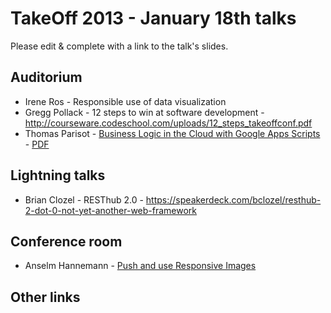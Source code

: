 # TakeOff 2013 - January 18th talks

Please edit & complete with a link to the talk's slides.

## Auditorium

- Irene Ros - Responsible use of data visualization
- Gregg Pollack - 12 steps to win at software development - http://courseware.codeschool.com/uploads/12_steps_takeoffconf.pdf
- Thomas Parisot - [Business Logic in the Cloud with Google Apps Scripts](http://fr.slideshare.net/oncletom/business-logic-in-the-cloud-with-google-apps-scripts-16054925) - [PDF](http://fr.slideshare.net/oncletom/savedfiles?s_title=business-logic-in-the-cloud-with-google-apps-scripts-16054925&user_login=oncletom)

## Lightning talks

- Brian Clozel - RESThub 2.0 - https://speakerdeck.com/bclozel/resthub-2-dot-0-not-yet-another-web-framework

## Conference room
- Anselm Hannemann - [Push and use Responsive Images](http://slides.anselm-hannemann.com/respimg-takeoff/)

## Other links
